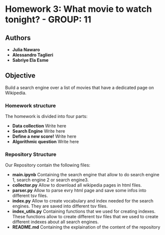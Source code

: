 

# Homework 3: What movie to watch tonight? - GROUP: 11
## Authors
* **Julia Nawaro**
* **Alessandro Taglieri**
* **Sabriye Ela Esme**

## Objective
Build a search engine over a list of movies that have a dedicated page on Wikipedia.


### Homework structure

The homework is divided into four parts: 

* **Data collection**
Write here
* **Search Engine**
Write here
* **Define a new score!**
Write here
* **Algorithmic question**
Write here

### Repository Structure

Our Repository contain the following files:

* **main.ipynb**
Containing the search engine that allow to do search engine 1, search engine 2 or search engine3. </br>
* **collector.py**
Allow to download all wikipedia pages in html files.
* **parser.py**
Allow to parse evry html page and save some infos into different tsv files.
* **index.py**
Allow to create vocabulary and index needed for the search engines. They are saved into different tsv files.
* **index_utils.py**
Containing functions that we used for creating indexes. These functions allow to create different tsv files that we used to create different indexes about all search engines.
* **README.md**
Containing the explaination of the content of the repository </br>


